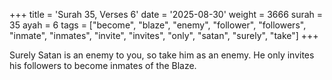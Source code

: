 +++
title = 'Surah 35, Verses 6'
date = '2025-08-30'
weight = 3666
surah = 35
ayah = 6
tags = ["become", "blaze", "enemy", "follower", "followers", "inmate", "inmates", "invite", "invites", "only", "satan", "surely", "take"]
+++

Surely Satan is an enemy to you, so take him as an enemy. He only invites his followers to become inmates of the Blaze.